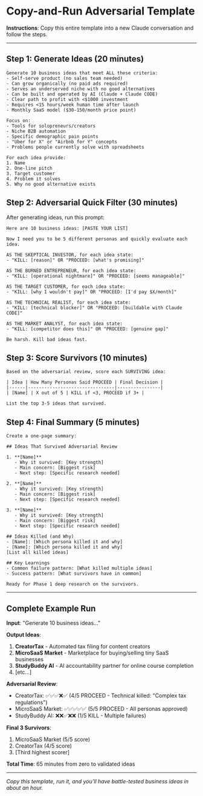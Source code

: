 # Copy-and-Run Adversarial Template

**Instructions**: Copy this entire template into a new Claude conversation and follow the steps.

---

## Step 1: Generate Ideas (20 minutes)

```
Generate 10 business ideas that meet ALL these criteria:
- Self-serve product (no sales team needed)
- Can grow organically (no paid ads required)
- Serves an underserved niche with no good alternatives
- Can be built and operated by AI (Claude + Claude CODE)
- Clear path to profit with <$1000 investment
- Requires <15 hours/week human time after launch
- Monthly SaaS model ($30-150/month price point)

Focus on:
- Tools for solopreneurs/creators
- Niche B2B automation
- Specific demographic pain points
- "Uber for X" or "Airbnb for Y" concepts
- Problems people currently solve with spreadsheets

For each idea provide:
1. Name
2. One-line pitch
3. Target customer
4. Problem it solves
5. Why no good alternative exists
```

## Step 2: Adversarial Quick Filter (30 minutes)

After generating ideas, run this prompt:

```
Here are 10 business ideas: [PASTE YOUR LIST]

Now I need you to be 5 different personas and quickly evaluate each idea.

AS THE SKEPTICAL INVESTOR, for each idea state:
- "KILL: [reason]" OR "PROCEED: [what's promising]"

AS THE BURNED ENTREPRENEUR, for each idea state:
- "KILL: [operational nightmare]" OR "PROCEED: [seems manageable]"

AS THE TARGET CUSTOMER, for each idea state:
- "KILL: [why I wouldn't pay]" OR "PROCEED: [I'd pay $X/month]"

AS THE TECHNICAL REALIST, for each idea state:
- "KILL: [technical blocker]" OR "PROCEED: [buildable with Claude CODE]"

AS THE MARKET ANALYST, for each idea state:
- "KILL: [competitor does this]" OR "PROCEED: [genuine gap]"

Be harsh. Kill bad ideas fast.
```

## Step 3: Score Survivors (10 minutes)

```
Based on the adversarial review, score each SURVIVING idea:

| Idea | How Many Personas Said PROCEED | Final Decision |
|------|--------------------------------|----------------|
| [Name] | X out of 5 | KILL if <3, PROCEED if 3+ |

List the top 3-5 ideas that survived.
```

## Step 4: Final Summary (5 minutes)

```
Create a one-page summary:

## Ideas That Survived Adversarial Review

1. **[Name]**
   - Why it survived: [Key strength]
   - Main concern: [Biggest risk]
   - Next step: [Specific research needed]

2. **[Name]**
   - Why it survived: [Key strength]
   - Main concern: [Biggest risk]
   - Next step: [Specific research needed]

3. **[Name]**
   - Why it survived: [Key strength]
   - Main concern: [Biggest risk]
   - Next step: [Specific research needed]

## Ideas Killed (and Why)
- [Name]: [Which persona killed it and why]
- [Name]: [Which persona killed it and why]
[List all killed ideas]

## Key Learnings
- Common failure pattern: [What killed multiple ideas]
- Success pattern: [What survivors have in common]

Ready for Phase 1 deep research on the survivors.
```

---

## Complete Example Run

**Input**: "Generate 10 business ideas..."

**Output Ideas**:
1. **CreatorTax** - Automated tax filing for content creators
2. **MicroSaaS Market** - Marketplace for buying/selling tiny SaaS businesses
3. **StudyBuddy AI** - AI accountability partner for online course completion
4. [etc...]

**Adversarial Review**:
- CreatorTax: ✅✅✅❌✅ (4/5 PROCEED - Technical killed: "Complex tax regulations")
- MicroSaaS Market: ✅✅✅✅✅ (5/5 PROCEED - All personas approved)
- StudyBuddy AI: ❌❌✅❌❌ (1/5 KILL - Multiple failures)

**Final 3 Survivors**:
1. MicroSaaS Market (5/5 score)
2. CreatorTax (4/5 score)
3. [Third highest scorer]

**Total Time**: 65 minutes from zero to validated ideas

---

*Copy this template, run it, and you'll have battle-tested business ideas in about an hour.*

